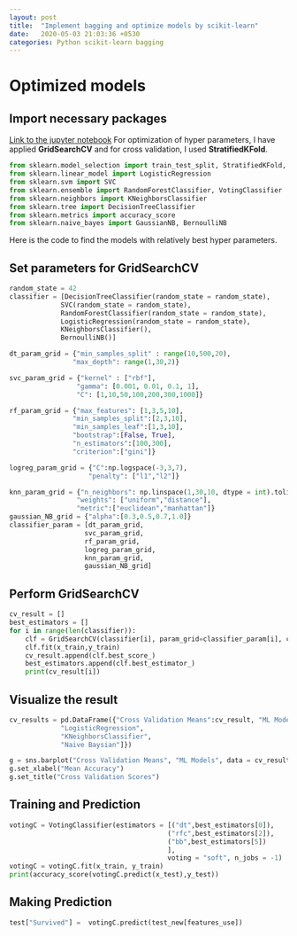 ```yaml
---
layout: post
title:  "Implement bagging and optimize models by scikit-learn"
date:   2020-05-03 21:03:36 +0530
categories: Python scikit-learn bagging
---
```

# Optimized models 
## Import necessary packages
[Link to the jupyter notebook](https://github.com/hsuanchunlin/bagging-Titanic-kaggle)
For optimization of hyper parameters, I have applied **GridSearchCV** and for cross validation, I used **StratifiedKFold**.
```python
from sklearn.model_selection import train_test_split, StratifiedKFold, GridSearchCV
from sklearn.linear_model import LogisticRegression
from sklearn.svm import SVC
from sklearn.ensemble import RandomForestClassifier, VotingClassifier
from sklearn.neighbors import KNeighborsClassifier
from sklearn.tree import DecisionTreeClassifier
from sklearn.metrics import accuracy_score
from sklearn.naive_bayes import GaussianNB, BernoulliNB
```

Here is the code to find the models with relatively best hyper parameters.

## Set parameters for GridSearchCV
```python
random_state = 42
classifier = [DecisionTreeClassifier(random_state = random_state),
             SVC(random_state = random_state),
             RandomForestClassifier(random_state = random_state),
             LogisticRegression(random_state = random_state),
             KNeighborsClassifier(),
             BernoulliNB()]

dt_param_grid = {"min_samples_split" : range(10,500,20),
                "max_depth": range(1,30,2)}

svc_param_grid = {"kernel" : ["rbf"],
                 "gamma": [0.001, 0.01, 0.1, 1],
                 "C": [1,10,50,100,200,300,1000]}

rf_param_grid = {"max_features": [1,3,5,10],
                "min_samples_split":[2,3,10],
                "min_samples_leaf":[1,3,10],
                "bootstrap":[False, True],
                "n_estimators":[100,300],
                "criterion":["gini"]}

logreg_param_grid = {"C":np.logspace(-3,3,7),
                    "penalty": ["l1","l2"]}

knn_param_grid = {"n_neighbors": np.linspace(1,30,10, dtype = int).tolist(),
                 "weights": ["uniform","distance"],
                 "metric":["euclidean","manhattan"]}
gaussian_NB_grid = {"alpha":[0.3,0.5,0.7,1.0]}
classifier_param = [dt_param_grid,
                   svc_param_grid,
                   rf_param_grid,
                   logreg_param_grid,
                   knn_param_grid,
                   gaussian_NB_grid]
```
## Perform GridSearchCV

```python
cv_result = []
best_estimators = []
for i in range(len(classifier)):
    clf = GridSearchCV(classifier[i], param_grid=classifier_param[i], cv = StratifiedKFold(n_splits = 10), scoring = "accuracy", n_jobs = -1,verbose = 1)
    clf.fit(x_train,y_train)
    cv_result.append(clf.best_score_)
    best_estimators.append(clf.best_estimator_)
    print(cv_result[i])
```
## Visualize the result
```python
cv_results = pd.DataFrame({"Cross Validation Means":cv_result, "ML Models":["DecisionTreeClassifier", "SVM","RandomForestClassifier",
             "LogisticRegression",
             "KNeighborsClassifier",
             "Naive Baysian"]})

g = sns.barplot("Cross Validation Means", "ML Models", data = cv_results)
g.set_xlabel("Mean Accuracy")
g.set_title("Cross Validation Scores")
```
## Training and Prediction

```python
votingC = VotingClassifier(estimators = [("dt",best_estimators[0]),
                                        ("rfc",best_estimators[2]),
                                        ("bb",best_estimators[5])
                                        ],
                                        voting = "soft", n_jobs = -1)
votingC = votingC.fit(x_train, y_train)
print(accuracy_score(votingC.predict(x_test),y_test))

```

## Making Prediction

```python
test["Survived"] =  votingC.predict(test_new[features_use])
```